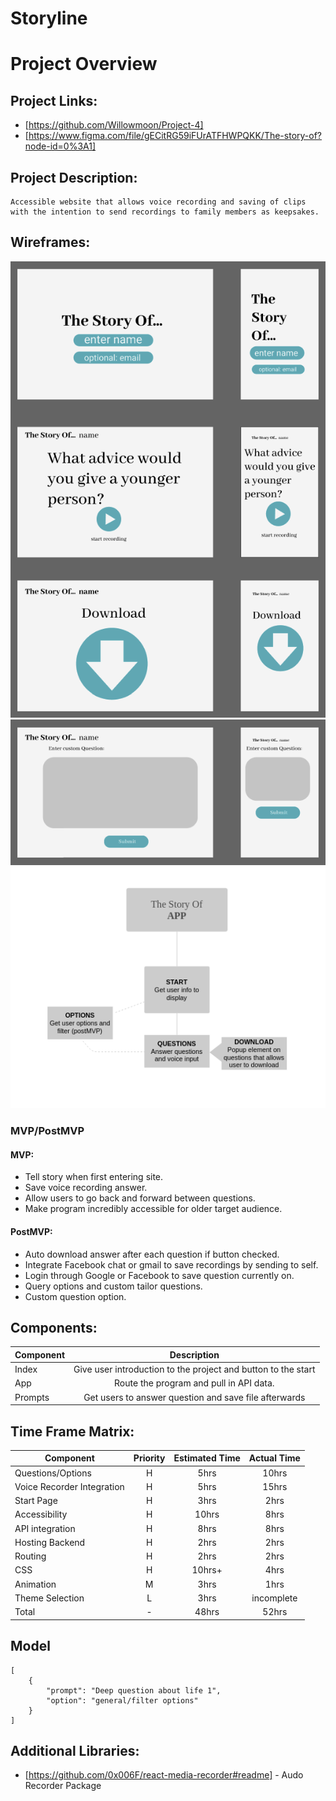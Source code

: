 # Storyline

# Project Overview

## Project Links:

- [https://github.com/Willowmoon/Project-4]
- [https://www.figma.com/file/gECitRG59iFUrATFHWPQKK/The-story-of?node-id=0%3A1]

## Project Description:

    Accessible website that allows voice recording and saving of clips with the intention to send recordings to family members as keepsakes.

## Wireframes:

![Alt Text](1.png "Page")
![Alt Text](2.png "custom question")
![Alt Text](userstory.png "user story")

### MVP/PostMVP

#### MVP:

- Tell story when first entering site.
- Save voice recording answer.
- Allow users to go back and forward between questions.
- Make program incredibly accessible for older target audience.

#### PostMVP:

- Auto download answer after each question if button checked.
- Integrate Facebook chat or gmail to save recordings by sending to self.
- Login through Google or Facebook to save question currently on.
- Query options and custom tailor questions.
- Custom question option.

## Components:

| Component |                          Description                          |
| --------- | :-----------------------------------------------------------: |
| Index     | Give user introduction to the project and button to the start |
| App       |            Route the program and pull in API data.            |
| Prompts   |     Get users to answer question and save file afterwards     |

## Time Frame Matrix:

| Component                  | Priority | Estimated Time | Actual Time |
| -------------------------- | :------: | :------------: | :---------: |
| Questions/Options          |    H     |      5hrs      |    10hrs    |
| Voice Recorder Integration |    H     |      5hrs      |    15hrs    |
| Start Page                 |    H     |      3hrs      |    2hrs     |
| Accessibility              |    H     |     10hrs      |    8hrs     |
| API integration            |    H     |      8hrs      |    8hrs     |
| Hosting Backend            |    H     |      2hrs      |    2hrs     |
| Routing                    |    H     |      2hrs      |    2hrs     |
| CSS                        |    H     |     10hrs+     |    4hrs     |
| Animation                  |    M     |      3hrs      |    1hrs     |
| Theme Selection            |    L     |      3hrs      | incomplete  |
| Total                      |    -     |     48hrs      |    52hrs    |

## Model

```
[
    {
        "prompt": "Deep question about life 1",
        "option": "general/filter options"
    }
]
```

## Additional Libraries:

- [https://github.com/0x006F/react-media-recorder#readme] - Audo Recorder Package
